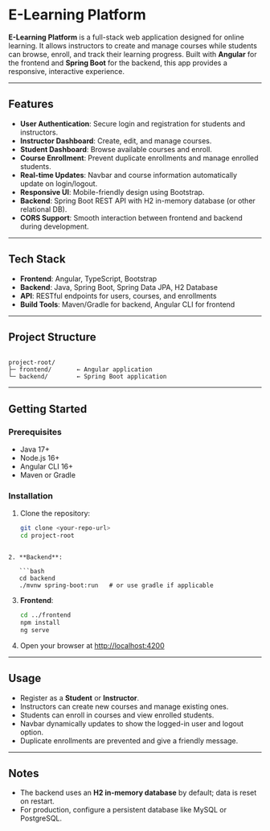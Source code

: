 
# E-Learning Platform

**E-Learning Platform** is a full-stack web application designed for online learning. It allows instructors to create and manage courses while students can browse, enroll, and track their learning progress. Built with **Angular** for the frontend and **Spring Boot** for the backend, this app provides a responsive, interactive experience.

---

## Features

- **User Authentication**: Secure login and registration for students and instructors.  
- **Instructor Dashboard**: Create, edit, and manage courses.  
- **Student Dashboard**: Browse available courses and enroll.  
- **Course Enrollment**: Prevent duplicate enrollments and manage enrolled students.  
- **Real-time Updates**: Navbar and course information automatically update on login/logout.  
- **Responsive UI**: Mobile-friendly design using Bootstrap.  
- **Backend**: Spring Boot REST API with H2 in-memory database (or other relational DB).  
- **CORS Support**: Smooth interaction between frontend and backend during development.

---

## Tech Stack

- **Frontend**: Angular, TypeScript, Bootstrap  
- **Backend**: Java, Spring Boot, Spring Data JPA, H2 Database  
- **API**: RESTful endpoints for users, courses, and enrollments  
- **Build Tools**: Maven/Gradle for backend, Angular CLI for frontend  

---

## Project Structure

```

project-root/
├─ frontend/       ← Angular application
└─ backend/        ← Spring Boot application

```

---

## Getting Started

### Prerequisites

- Java 17+  
- Node.js 16+  
- Angular CLI 16+  
- Maven or Gradle  

### Installation

1. Clone the repository:  
   ```bash
   git clone <your-repo-url>
   cd project-root
```

2. **Backend**:

   ```bash
   cd backend
   ./mvnw spring-boot:run   # or use gradle if applicable
   ```

3. **Frontend**:

   ```bash
   cd ../frontend
   npm install
   ng serve
   ```

4. Open your browser at [http://localhost:4200](http://localhost:4200)

---

## Usage

* Register as a **Student** or **Instructor**.
* Instructors can create new courses and manage existing ones.
* Students can enroll in courses and view enrolled students.
* Navbar dynamically updates to show the logged-in user and logout option.
* Duplicate enrollments are prevented and give a friendly message.

---

## Notes

* The backend uses an **H2 in-memory database** by default; data is reset on restart.
* For production, configure a persistent database like MySQL or PostgreSQL.
